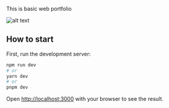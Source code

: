 This is basic web portfolio

![alt text]([http://url/to/img.png](https://i.postimg.cc/fW6jD91p/Landing-Page.png))

## How to start

First, run the development server:

```bash
npm run dev
# or
yarn dev
# or
pnpm dev
```


Open [http://localhost:3000](http://localhost:3000) with your browser to see the result.
